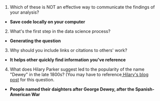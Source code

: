 1. Which of these is NOT an effective way to communicate the findings of your analysis?
  - **Save code locally on your computer**

2. What's the first step in the data science process?
  - **Generating the question**

3. Why should you include links or citations to others' work?
  - **It helps other quickly find information you've reference**

4. What does Hilary Parker suggest led to the popularity of the name "Dewey" in the late 1800s? (You may have to reference[ Hilary's blog post](https://hilaryparker.com/2013/01/30/hilary-the-most-poisoned-baby-name-in-us-history/) for this question.
  - **People named their daighters after George Dewey, after the Spanish-American War**
